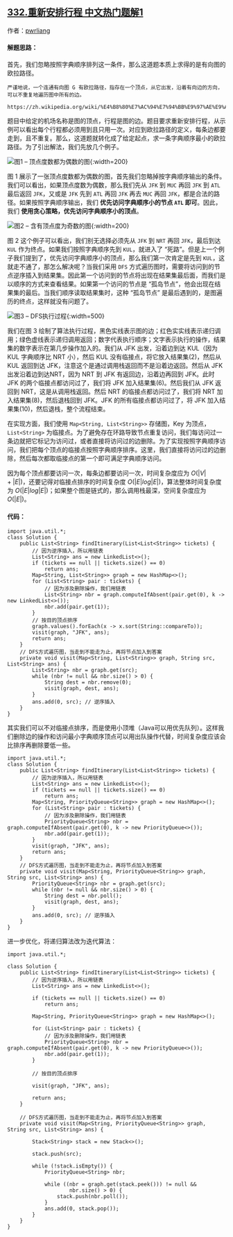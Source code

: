## [332.重新安排行程 中文热门题解1](https://leetcode.cn/problems/reconstruct-itinerary/solutions/100000/javadfsjie-fa-by-pwrliang)

作者：[pwrliang](https://leetcode.cn/u/pwrliang)
#### 解题思路：
首先，我们忽略按照字典顺序排列这一条件，那么这道题本质上求得的是有向图的欧拉路径。


```
严谨地说，一个连通有向图 G 有欧拉路径，指存在一个顶点，从它出发，沿着有向边的方向，可以不重复地遍历图中所有的边。

https://zh.wikipedia.org/wiki/%E4%B8%80%E7%AC%94%E7%94%BB%E9%97%AE%E9%A2%98
```


题目中给定的机场名称是图的顶点，行程是图的边。题目要求重新安排行程，从示例可以看出每个行程都必须用到且只用一次。对应到欧拉路径的定义，每条边都要走到，且不重复。那么，这道题就转化成了给定起点，求一条字典顺序最小的欧拉路径。为了引出解法，我们先放几个例子。



![图1 – 顶点度数都为偶数的图](https://pic.leetcode-cn.com/3aead83a431b326558641e224af5b0a97fafb8c78aeb15c98b28158a78fade73-Picture-6-11.png){:width=200}


图 1 展示了一张顶点度数都为偶数的图，首先我们忽略掉按字典顺序输出的条件。我们可以看出，如果顶点度数为偶数，那么我们先从 `JFK` 到 `MUC` 再回 `JFK` 到 `ATL` 最后返回 `JFK`，又或是 `JFK` 先到 `ATL` 再回 `JFK` 再去 `MUC` 再回 `JFK`，都是合法的路径。如果按照字典顺序输出，我们 **优先访问字典顺序小的节点 `ATL` 即可**。因此，我们 **使用贪心策略，优先访问字典顺序小的顶点**。



![图2 – 含有顶点度为奇数的图](https://pic.leetcode-cn.com/2c3cd2fdd0337fd12904a069f7568f6b4b96f4a57518f9d359c5a36051badb63-Picture-6-11-2.png){:width=200}


图 2 这个例子可以看出，我们别无选择必须先从 `JFK` 到 `NRT` 再回 `JFK`，最后到达 `KUL` 作为终点。如果我们按照字典顺序先到 `KUL`，就进入了 “死路”。但是上一个例子我们提到了，优先访问字典顺序小的顶点，那么我们第一次肯定是先到 `KUL`，这就走不通了，那怎么解决呢？当我们采用 `DFS` 方式遍历图时，需要将访问到的节点逆序插入到结果集。因此第一个访问到的节点将出现在结果集最后面，而我们是以顺序的方式来查看结果。如果第一个访问的节点是 “孤岛节点”，他会出现在结果集的最后。当我们顺序读取结果集时，这种 “孤岛节点” 是最后遇到的，是图遍历的终点，这样就没有问题了。



![图3 – DFS执行过程](https://pic.leetcode-cn.com/868a161e413bf6665d7b6e658bd6a1694419a7a36107d4969443182ad32b8fff-Picture-6-11-3.png){:width=500}


我们在图 3 绘制了算法执行过程，黑色实线表示图的边；红色实实线表示递归调用；绿色虚线表示递归调用返回；数字代表执行顺序；文字表示执行的操作，结果集的数字表示在第几步操作加入的。我们从 JFK 出发，沿着边到达 KUL（因为 KUL 字典顺序比 NRT 小），然后 KUL 没有临接点，将它放入结果集(2)，然后从 KUL 返回到达 JFK，注意这个是通过调用栈返回而不是沿着边返回。然后从 JFK 出发沿着边到达NRT，因为 NRT 到 JFK 有返回边，沿着边再回到 JFK。此时 JFK 的两个临接点都访问过了，我们将 JFK 加入结果集(6)。然后我们从 JFK 返回到 NRT，这是从调用栈返回。然后 NRT 的临接点都访问过了，我们将 NRT 加入结果集(8)，然后退栈回到 JFK。JFK 的所有临接点都访问过了，将 JFK 加入结果集(10)，然后退栈，整个流程结束。


在实现方面，我们使用 `Map<String, List<String>>` 存储图，Key 为顶点，`List<String>` 为临接点。为了避免存在环路导致节点重复访问，我们每访问过一条边就把它标记为访问过，或者直接将访问过的边删除。为了实现按照字典顺序访问，我们把每个顶点的临接点按照字典顺序排序。这里，我们直接将访问过的边删除，然后每次都取临接点的第一个即可满足字典顺序访问。


因为每个顶点都要访问一次，每条边都要访问一次，时间复杂度应为 $O(|V|+|E|)$，还要记得对临接点排序的时间复杂度 $O(|E|log|E|)$，算法整体时间复杂度为 $O(|E|log|E|)$；如果整个图是链式的，那么调用栈最深，空间复杂度应为 $O(|E|)$。

#### 代码：
``` [-Java]
import java.util.*;
class Solution {
    public List<String> findItinerary(List<List<String>> tickets) {
        // 因为逆序插入，所以用链表
        List<String> ans = new LinkedList<>();
        if (tickets == null || tickets.size() == 0)
            return ans;
        Map<String, List<String>> graph = new HashMap<>();
        for (List<String> pair : tickets) {
            // 因为涉及删除操作，我们用链表
            List<String> nbr = graph.computeIfAbsent(pair.get(0), k -> new LinkedList<>());
            nbr.add(pair.get(1));
        }
        // 按目的顶点排序
        graph.values().forEach(x -> x.sort(String::compareTo));
        visit(graph, "JFK", ans);
        return ans;
    }
    // DFS方式遍历图，当走到不能走为止，再将节点加入到答案
    private void visit(Map<String, List<String>> graph, String src, List<String> ans) {
        List<String> nbr = graph.get(src);
        while (nbr != null && nbr.size() > 0) {
            String dest = nbr.remove(0);
            visit(graph, dest, ans);
        }
        ans.add(0, src); // 逆序插入
    }
}
```


其实我们可以不对临接点排序，而是使用小顶堆（Java可以用优先队列）。这样我们删除边的操作和访问最小字典顺序顶点可以用出队操作代替，时间复杂度应该会比排序再删除要低一些。


``` [-Java]
import java.util.*;
class Solution {
    public List<String> findItinerary(List<List<String>> tickets) {
        // 因为逆序插入，所以用链表
        List<String> ans = new LinkedList<>();
        if (tickets == null || tickets.size() == 0)
            return ans;
        Map<String, PriorityQueue<String>> graph = new HashMap<>();
        for (List<String> pair : tickets) {
            // 因为涉及删除操作，我们用链表
            PriorityQueue<String> nbr = graph.computeIfAbsent(pair.get(0), k -> new PriorityQueue<>());
            nbr.add(pair.get(1));
        }
        visit(graph, "JFK", ans);
        return ans;
    }
    // DFS方式遍历图，当走到不能走为止，再将节点加入到答案
    private void visit(Map<String, PriorityQueue<String>> graph, String src, List<String> ans) {
        PriorityQueue<String> nbr = graph.get(src);
        while (nbr != null && nbr.size() > 0) {
            String dest = nbr.poll();
            visit(graph, dest, ans);
        }
        ans.add(0, src); // 逆序插入
    }
}
```

进一步优化，将递归算法改为迭代算法：

```
import java.util.*;

class Solution {
    public List<String> findItinerary(List<List<String>> tickets) {
        // 因为逆序插入，所以用链表
        List<String> ans = new LinkedList<>();

        if (tickets == null || tickets.size() == 0)
            return ans;

        Map<String, PriorityQueue<String>> graph = new HashMap<>();

        for (List<String> pair : tickets) {
            // 因为涉及删除操作，我们用链表
            PriorityQueue<String> nbr = graph.computeIfAbsent(pair.get(0), k -> new PriorityQueue<>());
            nbr.add(pair.get(1));
        }

        // 按目的顶点排序

        visit(graph, "JFK", ans);

        return ans;
    }

    // DFS方式遍历图，当走到不能走为止，再将节点加入到答案
    private void visit(Map<String, PriorityQueue<String>> graph, String src, List<String> ans) {

        Stack<String> stack = new Stack<>();

        stack.push(src);

        while (!stack.isEmpty()) {
            PriorityQueue<String> nbr;

            while ((nbr = graph.get(stack.peek())) != null &&
                    nbr.size() > 0) {
                stack.push(nbr.poll());
            }
            ans.add(0, stack.pop());
        }
    }
}
```

